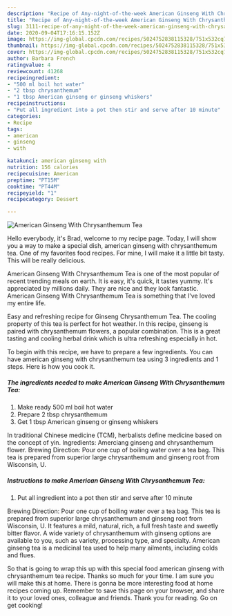 ```yaml
---
description: "Recipe of Any-night-of-the-week American Ginseng With Chrysanthemum Tea"
title: "Recipe of Any-night-of-the-week American Ginseng With Chrysanthemum Tea"
slug: 3111-recipe-of-any-night-of-the-week-american-ginseng-with-chrysanthemum-tea
date: 2020-09-04T17:16:15.152Z
image: https://img-global.cpcdn.com/recipes/5024752838115328/751x532cq70/american-ginseng-with-chrysanthemum-tea-recipe-main-photo.jpg
thumbnail: https://img-global.cpcdn.com/recipes/5024752838115328/751x532cq70/american-ginseng-with-chrysanthemum-tea-recipe-main-photo.jpg
cover: https://img-global.cpcdn.com/recipes/5024752838115328/751x532cq70/american-ginseng-with-chrysanthemum-tea-recipe-main-photo.jpg
author: Barbara French
ratingvalue: 4
reviewcount: 41268
recipeingredient:
- "500 ml boil hot water"
- "2 tbsp chrysanthemum"
- "1 tbsp American ginseng or ginseng whiskers"
recipeinstructions:
- "Put all ingredient into a pot then stir and serve after 10 minute"
categories:
- Recipe
tags:
- american
- ginseng
- with

katakunci: american ginseng with 
nutrition: 156 calories
recipecuisine: American
preptime: "PT15M"
cooktime: "PT44M"
recipeyield: "1"
recipecategory: Dessert

---
```



![American Ginseng With Chrysanthemum Tea](https://img-global.cpcdn.com/recipes/5024752838115328/751x532cq70/american-ginseng-with-chrysanthemum-tea-recipe-main-photo.jpg)

Hello everybody, it's Brad, welcome to my recipe page. Today, I will show you a way to make a special dish, american ginseng with chrysanthemum tea. One of my favorites food recipes. For mine, I will make it a little bit tasty. This will be really delicious.

American Ginseng With Chrysanthemum Tea is one of the most popular of recent trending meals on earth. It is easy, it's quick, it tastes yummy. It's appreciated by millions daily. They are nice and they look fantastic. American Ginseng With Chrysanthemum Tea is something that I've loved my entire life.

Easy and refreshing recipe for Ginseng Chrysanthemum Tea. The cooling property of this tea is perfect for hot weather. In this recipe, ginseng is paired with chrysanthemum flowers, a popular combination. This is a great tasting and cooling herbal drink which is ultra refreshing especially in hot.


To begin with this recipe, we have to prepare a few ingredients. You can have american ginseng with chrysanthemum tea using 3 ingredients and 1 steps. Here is how you cook it.

<!--inarticleads1-->

##### The ingredients needed to make American Ginseng With Chrysanthemum Tea:

1. Make ready 500 ml boil hot water
1. Prepare 2 tbsp chrysanthemum
1. Get 1 tbsp American ginseng or ginseng whiskers


In traditional Chinese medicine (TCM), herbalists define medicine based on the concept of yin. Ingredients: Amerciang ginseng and chrysanthemum flower. Brewing Direction: Pour one cup of boiling water over a tea bag. This tea is prepared from superior large chrysanthemum and ginseng root from Wisconsin, U. 

<!--inarticleads2-->

##### Instructions to make American Ginseng With Chrysanthemum Tea:

1. Put all ingredient into a pot then stir and serve after 10 minute


Brewing Direction: Pour one cup of boiling water over a tea bag. This tea is prepared from superior large chrysanthemum and ginseng root from Wisconsin, U. It features a mild, natural, rich, a full fresh taste and sweetly bitter flavor. A wide variety of chrysanthemum with ginseng options are available to you, such as variety, processing type, and specialty. American ginseng tea is a medicinal tea used to help many ailments, including colds and flues. 

So that is going to wrap this up with this special food american ginseng with chrysanthemum tea recipe. Thanks so much for your time. I am sure you will make this at home. There is gonna be more interesting food at home recipes coming up. Remember to save this page on your browser, and share it to your loved ones, colleague and friends. Thank you for reading. Go on get cooking!
